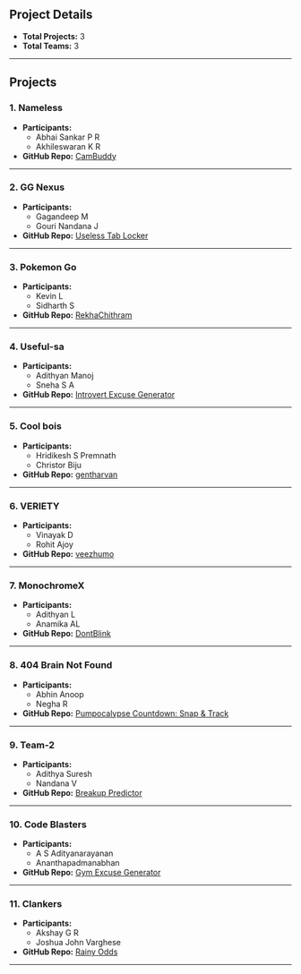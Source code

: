 ## **Project Details**
- **Total Projects:** 3  
- **Total Teams:** 3  
---
## **Projects**
### 1. **Nameless**
- **Participants:**
  - Abhai Sankar P R  
  - Akhileswaran K R  
- **GitHub Repo:** [CamBuddy](https://github.com/Akhileswaran-K-R/useless_project_temp)

---

### 2. **GG Nexus**
- **Participants:**
  - Gagandeep M  
  - Gouri Nandana J  
- **GitHub Repo:** [Useless Tab Locker](https://github.com/Gagan004tech/useless_project_temp)
---

### 3. **Pokemon Go**
- **Participants:**
  - Kevin L 
  - Sidharth S  
- **GitHub Repo:** [RekhaChithram](https://github.com/Blackeye6941/RekhaChithram)
---
### 4. **Useful-sa**
- **Participants:**
  - Adithyan Manoj 
  - Sneha S A
- **GitHub Repo:** [Introvert Excuse Generator](https://github.com/adithyan-manoj/Introvert_excuse_generator.git)
---
### 5. **Cool bois**
- **Participants:**
  - Hridikesh S Premnath 
  - Christor Biju
- **GitHub Repo:** [gentharvan](https://github.com/rosyhelios/useless_project_gentharvan)
---
### 6. **VERIETY**
- **Participants:**
  - Vinayak D 
  - Rohit Ajoy
- **GitHub Repo:** [veezhumo](https://github.com/nerdemon/useless_project_temp)
---
### 7. **MonochromeX**
- **Participants:**
  - Adithyan L 
  - Anamika AL
- **GitHub Repo:** [DontBlink](https://github.com/carbonite13/dontblink)
---
### 8. **404 Brain Not Found**
- **Participants:**
  - Abhin Anoop
  - Negha R
- **GitHub Repo:** [Pumpocalypse Countdown: Snap & Track](https://github.com/NullPioneer/useless_project_temp.git)
---
### 9. **Team-2**
- **Participants:**
  - Adithya Suresh
  - Nandana V
- **GitHub Repo:** [Breakup Predictor](https://github.com/Adithya880/useless_project_temp)
---

### 10. **Code Blasters**
- **Participants:**
  - A S Adityanarayanan
  - Ananthapadmanabhan
- **GitHub Repo:** [Gym Excuse Generator](https://github.com/techy-zenith/gym-excuse-generator)
---

### 11. **Clankers**
- **Participants:**
  - Akshay G R 
  - Joshua John Varghese
- **GitHub Repo:** [Rainy Odds](https://github.com/akshaygr777/useless_project_temp)
---



